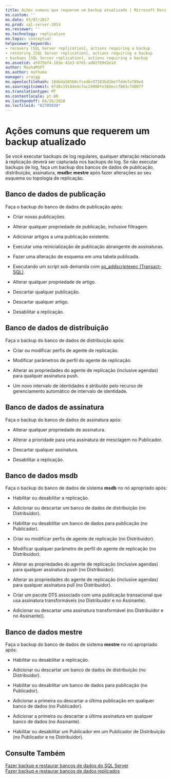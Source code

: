 ```yaml
---
title: Ações comuns que requerem um backup atualizado | Microsoft Docs
ms.custom: ''
ms.date: 03/07/2017
ms.prod: sql-server-2014
ms.reviewer: ''
ms.technology: replication
ms.topic: conceptual
helpviewer_keywords:
- recovery [SQL Server replication], actions requiring a backup
- restoring [SQL Server replication], actions requiring a backup
- backups [SQL Server replication], actions requiring a backup
ms.assetid: a5975bf4-183e-42e3-b7d1-ad02f89d2e1d
author: MashaMSFT
ms.author: mathoma
manager: craigg
ms.openlocfilehash: 184bda56568cfcedbc07183bd2be7fdde7a789e4
ms.sourcegitcommit: 6fd8c1914de4c7ac24900fe388ecc7883c740077
ms.translationtype: MT
ms.contentlocale: pt-BR
ms.lasthandoff: 04/26/2020
ms.locfileid: "62705030"
---
```

# <a name="common-actions-requiring-an-updated-backup"></a>Ações comuns que requerem um backup atualizado
  Se você executar backups de log regulares, qualquer alteração relacionada à replicação deverá ser capturada nos backups de log. Se não executar backups de log, faça um backup dos bancos de dados de publicação, distribuição, assinatura, **msdb**e **mestre** após fazer alterações ao seu esquema ou topologia de replicação.  
  
## <a name="publication-database"></a>Banco de dados de publicação  
 Faça o backup do banco de dados de publicação após:  
  
-   Criar novas publicações.  
  
-   Alterar qualquer propriedade de publicação, inclusive filtragem.  
  
-   Adicionar artigos a uma publicação existente.  
  
-   Executar uma reinicialização de publicação abrangente de assinaturas.  
  
-   Fazer uma alteração de esquema em uma tabela publicada.  
  
-   Executando um script sob demanda com [sp_addscriptexec &#40;Transact-SQL&#41;](/sql/relational-databases/system-stored-procedures/sp-addscriptexec-transact-sql).  
  
-   Alterar qualquer propriedade de artigo.  
  
-   Descartar qualquer publicação.  
  
-   Descartar qualquer artigo.  
  
-   Desabilitar a replicação.  
  
## <a name="distribution-database"></a>Banco de dados de distribuição  
 Faça o backup do banco de dados de distribuição após:  
  
-   Criar ou modificar perfis de agente de replicação.  
  
-   Modificar parâmetros de perfil do agente de replicação.  
  
-   Alterar as propriedades do agente de replicação (inclusive agendas) para qualquer assinatura push.  
  
-   Um novo intervalo de identidades é atribuído pelo recurso de gerenciamento automático de intervalo de identidade.  
  
## <a name="subscription-database"></a>Banco de dados de assinatura  
 Faça o backup do banco de dados de assinatura após:  
  
-   Alterar qualquer propriedade de assinatura.  
  
-   Alterar a prioridade para uma assinatura de mesclagem no Publicador.  
  
-   Descartar qualquer assinatura.  
  
-   Desabilitar a replicação.  
  
## <a name="msdb-database"></a>Banco de dados msdb  
 Faça o backup do banco de dados de sistema **msdb** no nó apropriado após:  
  
-   Habilitar ou desabilitar a replicação.  
  
-   Adicionar ou descartar um banco de dados de distribuição (no Distribuidor).  
  
-   Habilitar ou desabilitar um banco de dados para publicação (no Publicador).  
  
-   Criar ou modificar perfis de agente de replicação (no Distribuidor).  
  
-   Modificar qualquer parâmetro de perfil do agente de replicação (no Distribuidor).  
  
-   Alterar as propriedades do agente de replicação (inclusive agendas) para qualquer assinatura push (no Distribuidor).  
  
-   Alterar as propriedades do agente de replicação (inclusive agendas) para qualquer assinatura pull (no Distribuidor).  
  
-   Criar um pacote DTS associado com uma publicação transacional que usa assinatura transformáveis (no Distribuidor e no Assinante).  
  
-   Adicionar ou descartar uma assinatura transformável (no Distribuidor e no Assinante)).  
  
## <a name="master-database"></a>Banco de dados mestre  
 Faça o backup do banco de dados de sistema **mestre** no nó apropriado após:  
  
-   Habilitar ou desabilitar a replicação.  
  
-   Adicionar ou descartar um banco de dados de distribuição (no Distribuidor).  
  
-   Habilitar ou desabilitar um banco de dados para publicação (no Publicador).  
  
-   Adicionar a primeira ou descartar a última publicação em qualquer banco de dados (no Publicador).  
  
-   Adicionar a primeira ou descartar a última assinatura em qualquer banco de dados (no Assinante).  
  
-   Habilitar ou desabilitar um Publicador em um Publicador de Distribuição (no Publicador e no Distribuidor).  
  
## <a name="see-also"></a>Consulte Também  
 [Fazer backup e restaurar bancos de dados do SQL Server](../../backup-restore/back-up-and-restore-of-sql-server-databases.md)   
 [Fazer backup e restaurar bancos de dados replicados](back-up-and-restore-replicated-databases.md)  
  
  
